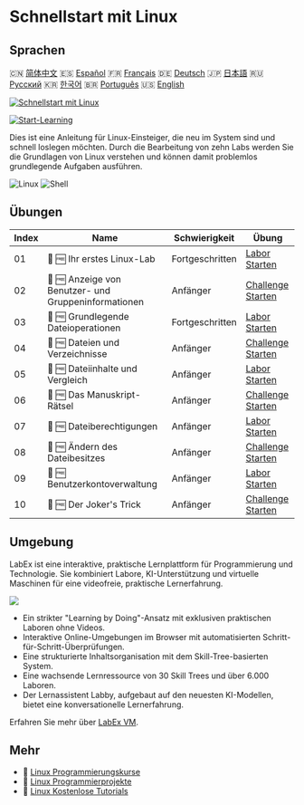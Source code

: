 # Schnellstart mit Linux

## Sprachen

🇨🇳 [简体中文](README_zh.md) 🇪🇸 [Español](README_es.md) 🇫🇷 [Français](README_fr.md) 🇩🇪 [Deutsch](README_de.md) 🇯🇵 [日本語](README_ja.md) 🇷🇺 [Русский](README_ru.md) 🇰🇷 [한국어](README_ko.md) 🇧🇷 [Português](README_pt.md) 🇺🇸 [English](README.md) 

[![Schnellstart mit Linux](https://cover-creator.labex.io/quick-start-with-linux.png?lang=de)](https://labex.io/de/courses/quick-start-with-linux)

[![Start-Learning](https://img.shields.io/badge/Start-Learning-whitesmoke?style=for-the-badge)](https://labex.io/de/courses/quick-start-with-linux)

Dies ist eine Anleitung für Linux-Einsteiger, die neu im System sind und schnell loslegen möchten. Durch die Bearbeitung von zehn Labs werden Sie die Grundlagen von Linux verstehen und können damit problemlos grundlegende Aufgaben ausführen.

![Linux](https://img.shields.io/badge/Linux-whitesmoke?style=for-the-badge&logo=linux)
![Shell](https://img.shields.io/badge/Shell-whitesmoke?style=for-the-badge&logo=shell)


## Übungen

|   Index | Name                                                 | Schwierigkeit   | Übung                                                                                                                       |
|---------|------------------------------------------------------|-----------------|-----------------------------------------------------------------------------------------------------------------------------|
|      01 | 📖 🆓 Ihr erstes Linux-Lab                           | Fortgeschritten | <a target='_blank' href='https://labex.io/de/tutorials/linux-your-first-linux-lab-270253'>Labor Starten</a>                 |
|      02 | 🎯 🆓 Anzeige von Benutzer- und Gruppeninformationen | Anfänger        | <a target='_blank' href='https://labex.io/de/tutorials/linux-display-user-and-group-information-8718'>Challenge Starten</a> |
|      03 | 📖 🆓 Grundlegende Dateioperationen                  | Fortgeschritten | <a target='_blank' href='https://labex.io/de/tutorials/linux-basic-files-operations-270248'>Labor Starten</a>               |
|      04 | 🎯 🆓 Dateien und Verzeichnisse                      | Anfänger        | <a target='_blank' href='https://labex.io/de/tutorials/linux-files-and-directories-270246'>Challenge Starten</a>            |
|      05 | 📖 🆓 Dateiinhalte und Vergleich                     | Anfänger        | <a target='_blank' href='https://labex.io/de/tutorials/linux-file-contents-and-comparing-270251'>Labor Starten</a>          |
|      06 | 🎯 🆓 Das Manuskript-Rätsel                          | Anfänger        | <a target='_blank' href='https://labex.io/de/tutorials/linux-the-manuscript-mystery-384742'>Challenge Starten</a>           |
|      07 | 📖 🆓 Dateiberechtigungen                            | Anfänger        | <a target='_blank' href='https://labex.io/de/tutorials/linux-permissions-of-files-270252'>Labor Starten</a>                 |
|      08 | 🎯 🆓 Ändern des Dateibesitzes                       | Anfänger        | <a target='_blank' href='https://labex.io/de/tutorials/shell-change-file-ownership-270254'>Challenge Starten</a>            |
|      09 | 📖 🆓 Benutzerkontoverwaltung                        | Anfänger        | <a target='_blank' href='https://labex.io/de/tutorials/linux-user-account-management-49'>Labor Starten</a>                  |
|      10 | 🎯 🆓 Der Joker's Trick                              | Anfänger        | <a target='_blank' href='https://labex.io/de/tutorials/linux-the-joker-s-trick-270247'>Challenge Starten</a>                |

## Umgebung

LabEx ist eine interaktive, praktische Lernplattform für Programmierung und Technologie. Sie kombiniert Labore, KI-Unterstützung und virtuelle Maschinen für eine videofreie, praktische Lernerfahrung.

![](https://tutorial-screenshot.getvm.io/images/vm-1725247253.png)

- Ein strikter "Learning by Doing"-Ansatz mit exklusiven praktischen Laboren ohne Videos.
- Interaktive Online-Umgebungen im Browser mit automatisierten Schritt-für-Schritt-Überprüfungen.
- Eine strukturierte Inhaltsorganisation mit dem Skill-Tree-basierten System.
- Eine wachsende Lernressource von 30 Skill Trees und über 6.000 Laboren.
- Der Lernassistent Labby, aufgebaut auf den neuesten KI-Modellen, bietet eine konversationelle Lernerfahrung.

Erfahren Sie mehr über [LabEx VM](https://support.labex.io/using-labex/virtual-machine).

## Mehr

- 🔗 [Linux Programmierungskurse](https://github.com/labex-labs/awesome-programming-courses)
- 🔗 [Linux Programmierprojekte](https://github.com/labex-labs/awesome-programming-projects)
- 🔗 [Linux Kostenlose Tutorials](https://github.com/labex-labs/linux-free-tutorials)

